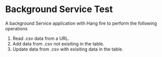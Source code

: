 # Background Service Test
A background Service application with Hang fire to perform the following operations
1. Read .csv data from a URL.
2. Add data from .csv not exisiting in the table.
3. Update data from .csv with exisiting data in the table.
